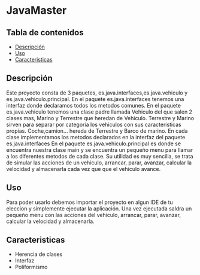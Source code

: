 # JavaMaster
## Tabla de contenidos
- [Descripción](#descripción)
- [Uso](#uso)
- [Caracteristicas](#caracteristicas)

## Descripción<a id="descripción"></a>
Este proyecto consta de 3 paquetes, es.java.interfaces,es.java.vehiculo y es.java.vehiculo.principal.
En el paquete es.java.interfaces tenemos una interfaz donde declaramos todos los metodos comunes.
En el paquete es.java.vehiculo tenemos una clase padre llamada Vehiculo del que salen 2 clases mas, Marino y Terrestre que heredan de Vehiculo.
Terrestre y Marino sirven para separar por categoria los vehiculos con sus caracteristicas propias.
Coche,camion... hereda de Terrestre y Barco de marino.
En cada clase implementamos los metodos declarados en la interfaz del paquete es.java.interfaces
En el paquete es.java.vehiculo.principal es donde se encuentra nuestra clase main y se encuentra un pequeño menu para llamar a los diferentes metodos de cada clase.
Su utilidad es muy sencilla, se trata de simular las acciones de un vehiculo, arrancar, parar, avanzar, calcular la velocidad y almacenarla cada vez que que el 
vehiculo avance.

## Uso<a id="uso"></a>
Para poder usarlo debemos importar el proyecto en algun IDE de tu eleccion y simplemente ejecutar la aplicación.
Una vez ejecutada saldra un pequeño menu con las acciones del vehiculo, arrancar, parar, avanzar, calcular la velocidad y almacenarla.

## Caracteristicas<a id="caracteristicas"></a>
- Herencia de clases
- Interfaz
- Poliformismo

